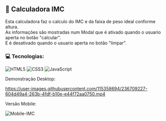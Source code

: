 <h2> 🚩 Calculadora IMC</h2>

<p> Esta calculadora faz o calculo do IMC e da faixa de peso ideal conforme altura. <br>
As informações são mostradas num Modal que é ativado quando o usuario aperta no botão "calcular". <br> 
E é desativado quando o usuario aperta no botão "limpar".</p>

<h3> 💻 Tecnologias:</h3>

![HTML5](https://img.shields.io/badge/html5-%23E34F26.svg?style=for-the-badge&logo=html5&logoColor=white)
![CSS3](https://img.shields.io/badge/css3-%231572B6.svg?style=for-the-badge&logo=css3&logoColor=white)
![JavaScript](https://img.shields.io/badge/javascript-%23323330.svg?style=for-the-badge&logo=javascript&logoColor=%23F7DF1E)

<p> Demonstração Desktop: </p>


https://user-images.githubusercontent.com/115358694/236709227-604d49a4-263b-4fdf-b10e-e44f72aa0750.mp4



<p> Versão Mobile: </p>




![Mobile-IMC](https://user-images.githubusercontent.com/115358694/236709239-c3de0749-765a-465b-bcb0-6844eb903b53.png)
